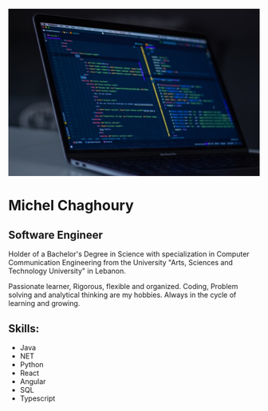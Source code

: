 ![I am a Software Engineer](https://github.com/MichelEChaghoury/MichelEChaghoury/blob/main/banner.jpg)

# Michel Chaghoury
## Software Engineer

Holder of a Bachelor's Degree in Science with
specialization in Computer Communication Engineering from the University "Arts, Sciences and Technology University" in Lebanon.

Passionate learner, Rigorous, flexible and organized.
Coding, Problem solving and analytical thinking are my hobbies.
Always in the cycle of learning and growing.

## Skills: 
- Java
- NET
- Python
- React
- Angular
- SQL
- Typescript
